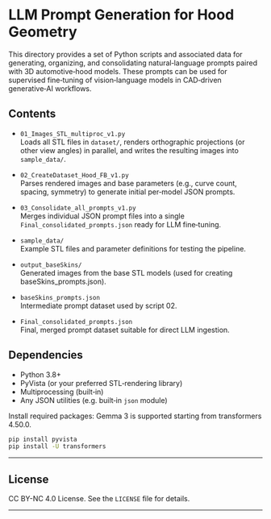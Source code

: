 # LLM Prompt Generation for Hood Geometry

This directory provides a set of Python scripts and associated data for generating, organizing, and consolidating natural‑language prompts paired with 3D automotive‑hood models. These prompts can be used for supervised fine‑tuning of vision‑language models in CAD‑driven generative‑AI workflows.

## Contents

- `01_Images_STL_multiproc_v1.py`  
  Loads all STL files in `dataset/`, renders orthographic projections (or other view angles) in parallel, and writes the resulting images into `sample_data/`.

- `02_CreateDataset_Hood_FB_v1.py`  
  Parses rendered images and base parameters (e.g., curve count, spacing, symmetry) to generate initial per‑model JSON prompts.

- `03_Consolidate_all_prompts_v1.py`  
  Merges individual JSON prompt files into a single `Final_consolidated_prompts.json` ready for LLM fine‑tuning.

- `sample_data/`  
  Example STL files and parameter definitions for testing the pipeline.

- `output_baseSkins/`  
  Generated images from the base STL models (used for creating baseSkins_prompts.json).

- `baseSkins_prompts.json`  
  Intermediate prompt dataset used by script 02.

- `Final_consolidated_prompts.json`  
  Final, merged prompt dataset suitable for direct LLM ingestion.

## Dependencies

- Python 3.8+  
- PyVista (or your preferred STL‐rendering library)  
- Multiprocessing (built‑in)  
- Any JSON utilities (e.g. built‑in `json` module)

Install required packages:
Gemma 3 is supported starting from transformers 4.50.0.

```bash
pip install pyvista
pip install -U transformers
```
---

##  License

CC BY-NC 4.0 License. See the `LICENSE` file for details.

---



